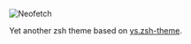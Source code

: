 ![Neofetch](https://cdn.jsdelivr.net/gh/tinyRatP/storage4images@master/uPic/Qdh313.png)

Yet another zsh theme based on [ys.zsh-theme](https://gist.github.com/ysmood/6110461).
